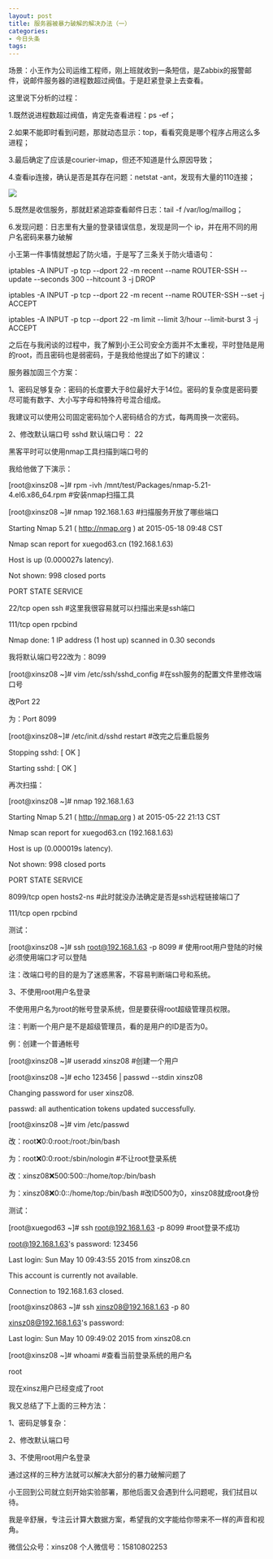 ```yaml
---
layout: post
title: 服务器被暴力破解的解决办法（一）
categories:
- 今日头条
tags:
---
```

场景：小王作为公司运维工程师，刚上班就收到一条短信，是Zabbix的报警邮件，说邮件服务器的进程数超过阀值。于是赶紧登录上去查看。

 这里说下分析的过程：

1.既然说进程数超过阀值，肯定先查看进程：ps -ef；

2.如果不能即时看到问题，那就动态显示：top，看看究竟是哪个程序占用这么多进程；

3.最后确定了应该是courier-imap，但还不知道是什么原因导致；

4.查看ip连接，确认是否是其存在问题：netstat -ant，发现有大量的110连接；

![](http://p3.pstatp.com/large/5db0003afa6287cd53c)

5.既然是收信服务，那就赶紧追踪查看邮件日志：tail -f /var/log/maillog；

6.发现问题：日志里有大量的登录错误信息，发现是同一个 ip，并在用不同的用户名密码来暴力破解

 小王第一件事情就想起了防火墙，于是写了三条关于防火墙语句：

iptables -A INPUT -p tcp --dport 22 -m recent --name ROUTER-SSH --update --seconds 300 --hitcount 3 -j DROP

iptables -A INPUT -p tcp --dport 22 -m recent --name ROUTER-SSH --set -j ACCEPT

iptables -A INPUT -p tcp --dport 22 -m limit --limit 3/hour --limit-burst 3 -j ACCEPT

之后在与我闲谈的过程中，我了解到小王公司安全方面并不太重视，平时登陆是用的root，而且密码也是弱密码，于是我给他提出了如下的建议：

服务器加固三个方案：

1、密码足够复杂：密码的长度要大于8位最好大于14位。密码的复杂度是密码要尽可能有数字、大小写字母和特殊符号混合组成。

我建议可以使用公司固定密码加个人密码结合的方式，每两周换一次密码。

2、修改默认端口号 sshd 默认端口号： 22

黑客平时可以使用nmap工具扫描到端口号的

我给他做了下演示：

 [root@xinsz08 ~]# rpm -ivh /mnt/test/Packages/nmap-5.21-4.el6.x86_64.rpm #安装nmap扫描工具

[root@xinsz08 ~]# nmap 192.168.1.63 #扫描服务开放了哪些端口

Starting Nmap 5.21 ( http://nmap.org ) at 2015-05-18 09:48 CST

Nmap scan report for xuegod63.cn (192.168.1.63)

Host is up (0.000027s latency).

Not shown: 998 closed ports

PORT STATE SERVICE

22/tcp open ssh #这里我很容易就可以扫描出来是ssh端口

111/tcp open rpcbind

Nmap done: 1 IP address (1 host up) scanned in 0.30 seconds

我将默认端口号22改为：8099

[root@xinsz08 ~]# vim /etc/ssh/sshd_config #在ssh服务的配置文件里修改端口号

改Port 22

为：Port 8099

[root@xinsz08~]# /etc/init.d/sshd restart #改完之后重启服务

Stopping sshd: [ OK ]

Starting sshd: [ OK ]

再次扫描：

[root@xinsz08 ~]# nmap 192.168.1.63

Starting Nmap 5.21 ( http://nmap.org ) at 2015-05-22 21:13 CST

Nmap scan report for xuegod63.cn (192.168.1.63)

Host is up (0.000019s latency).

Not shown: 998 closed ports

PORT STATE SERVICE

8099/tcp open hosts2-ns #此时就没办法确定是否是ssh远程链接端口了

111/tcp open rpcbind

测试：

[root@xinsz08 ~]# ssh root@192.168.1.63 -p 8099 # 使用root用户登陆的时候必须使用端口才可以登陆

 注：改端口号的目的是为了迷惑黑客，不容易判断端口号和系统。

3、不使用root用户名登录

不使用用户名为root的帐号登录系统，但是要获得root超级管理员权限。

注：判断一个用户是不是超级管理员，看的是用户的ID是否为0。

例：创建一个普通帐号

[root@xinsz08 ~]# useradd xinsz08 #创建一个用户

[root@xinsz08 ~]# echo 123456 | passwd --stdin xinsz08

Changing password for user xinsz08.

passwd: all authentication tokens updated successfully.

[root@xinsz08 ~]# vim /etc/passwd 

改：root:x:0:0:root:/root:/bin/bash

为：root:x:0:0:root:/sbin/nologin #不让root登录系统

改：xinsz08:x:500:500::/home/top:/bin/bash

为：xinsz08:x:0:0::/home/top:/bin/bash #改ID500为0，xinsz08就成root身份

测试：

[root@xuegod63 ~]# ssh root@192.168.1.63 -p 8099 #root登录不成功

root@192.168.1.63's password: 123456

Last login: Sun May 10 09:43:55 2015 from xinsz08.cn

This account is currently not available.

Connection to 192.168.1.63 closed.

[root@xinsz0863 ~]# ssh xinsz08@192.168.1.63 -p 80

xinsz08@192.168.1.63's password:

Last login: Sun May 10 09:49:02 2015 from xinsz08.cn

[root@xinsz08 ~]# whoami #查看当前登录系统的用户名

root

现在xinsz用户已经变成了root

我又总结了下上面的三种方法：

1、密码足够复杂：

2、修改默认端口号

3、不使用root用户名登录

 通过这样的三种方法就可以解决大部分的暴力破解问题了

 小王回到公司就立刻开始实验部署，那他后面又会遇到什么问题呢，我们拭目以待。

 我是辛舒展，专注云计算大数据方案，希望我的文字能给你带来不一样的声音和视角。

 微信公众号：xinsz08 个人微信号：15810802253